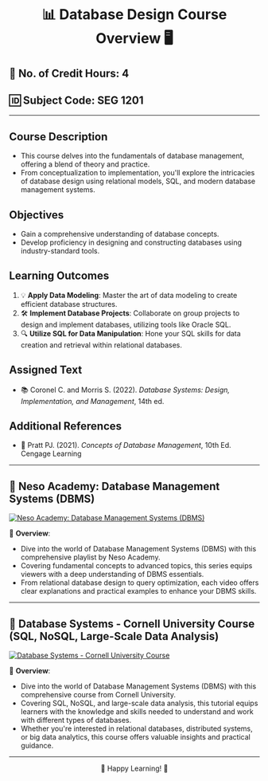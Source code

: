 <div align="center">

# 📊 Database Design Course Overview 🖥️

</div>

## 🔢 No. of Credit Hours: 4
## 🆔 Subject Code: SEG 1201

---

## Course Description
- This course delves into the fundamentals of database management, offering a blend of theory and practice.
- From conceptualization to implementation, you'll explore the intricacies of database design using relational models, SQL, and modern database management systems.

## Objectives
- Gain a comprehensive understanding of database concepts.
- Develop proficiency in designing and constructing databases using industry-standard tools.

## Learning Outcomes
1. 💡 **Apply Data Modeling**: Master the art of data modeling to create efficient database structures.
2. 🛠️ **Implement Database Projects**: Collaborate on group projects to design and implement databases, utilizing tools like Oracle SQL.
3. 🔍 **Utilize SQL for Data Manipulation**: Hone your SQL skills for data creation and retrieval within relational databases.

## Assigned Text
- 📚 Coronel C. and Morris S. (2022). *Database Systems: Design, Implementation, and Management*, 14th ed.

## Additional References
- 📖 Pratt PJ. (2021). *Concepts of Database Management*, 10th Ed. Cengage Learning

---

## 🎥 Neso Academy: Database Management Systems (DBMS)

[![Neso Academy: Database Management Systems (DBMS)](https://img.youtube.com/vi/playlist?list=PLBlnK6fEyqRiyryTrbKHX1Sh9luYI0dhX/0.jpg)](https://www.youtube.com/playlist?list=PLBlnK6fEyqRiyryTrbKHX1Sh9luYI0dhX)

📝 **Overview**: 
- Dive into the world of Database Management Systems (DBMS) with this comprehensive playlist by Neso Academy.
- Covering fundamental concepts to advanced topics, this series equips viewers with a deep understanding of DBMS essentials.
- From relational database design to query optimization, each video offers clear explanations and practical examples to enhance your DBMS skills.

---

## 🎥 Database Systems - Cornell University Course (SQL, NoSQL, Large-Scale Data Analysis)

[![Database Systems - Cornell University Course](https://img.youtube.com/vi/4cWkVbC2bNE/0.jpg)](https://www.youtube.com/watch?v=4cWkVbC2bNE)

📝 **Overview**: 
- Dive into the world of Database Management Systems (DBMS) with this comprehensive course from Cornell University.
- Covering SQL, NoSQL, and large-scale data analysis, this tutorial equips learners with the knowledge and skills needed to understand and work with different types of databases.
- Whether you're interested in relational databases, distributed systems, or big data analytics, this course offers valuable insights and practical guidance.

---

<div align="center">

🚀 Happy Learning! 🌟

</div>

